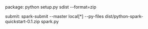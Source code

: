 package: python setup.py sdist --format=zip

submit: spark-submit --master local[*] --py-files dist/python-spark-quickstart-0.1.zip spark.py
